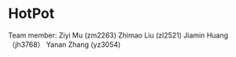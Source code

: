 # HotPot

Team member:
Ziyi Mu (zm2263)
Zhimao Liu (zl2521)
Jiamin Huang（jh3768）
Yanan Zhang (yz3054)

